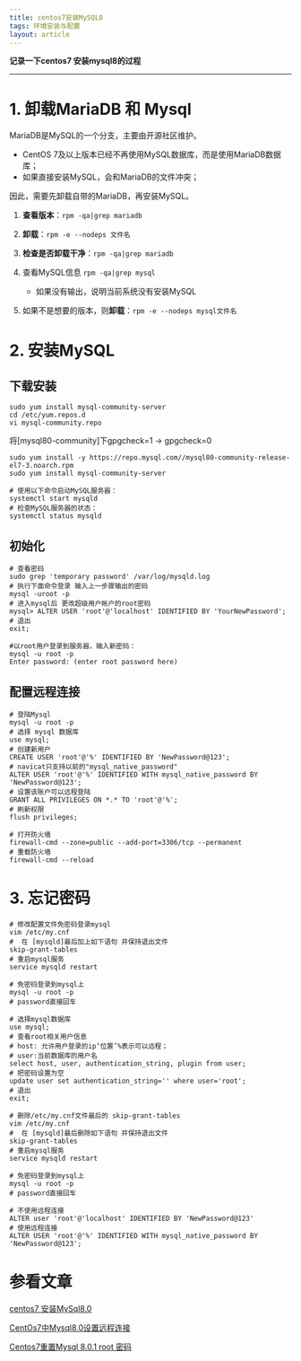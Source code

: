 ```yaml
---
title: centos7安装MySQL8
tags: 环境安装与配置
layout: article
---
```






**记录一下centos7 安装mysql8的过程**

<!--more-->

---





# 1. 卸载MariaDB 和 Mysql

MariaDB是MySQL的一个分支，主要由开源社区维护。

- CentOS 7及以上版本已经不再使用MySQL数据库，而是使用MariaDB数据库；
- 如果直接安装MySQL，会和MariaDB的文件冲突；

因此，需要先卸载自带的MariaDB，再安装MySQL。

1. **查看版本**：`rpm -qa|grep mariadb`
2. **卸载**：`rpm -e --nodeps 文件名`
3. **检查是否卸载干净**：`rpm -qa|grep mariadb`

1. 查看MySQL信息 `rpm -qa|grep mysql`
   - 如果没有输出，说明当前系统没有安装MySQL
2. 如果不是想要的版本，则**卸载**：`rpm -e --nodeps mysql文件名`

# 2. 安装MySQL

## 下载安装

```
sudo yum install mysql-community-server
cd /etc/yum.repos.d
vi mysql-community.repo
```

将[mysql80-community]下gpgcheck=1 -> gpgcheck=0

```
sudo yum install -y https://repo.mysql.com//mysql80-community-release-el7-3.noarch.rpm
sudo yum install mysql-community-server
```

```
# 使用以下命令启动MySQL服务器：
systemctl start mysqld
# 检查MySQL服务器的状态：
systemctl status mysqld
```

## 初始化

```
# 查看密码
sudo grep 'temporary password' /var/log/mysqld.log
# 执行下面命令登录 输入上一步骤输出的密码
mysql -uroot -p
# 进入mysql后 更改超级用户帐户的root密码
mysql> ALTER USER 'root'@'localhost' IDENTIFIED BY 'YourNewPassword';
# 退出
exit;
```

```
#以root用户登录到服务器，输入新密码：
mysql -u root -p
Enter password: (enter root password here)
```

## 配置远程连接

```shell
# 登陆Mysql
mysql -u root -p
# 选择 mysql 数据库
use mysql;
# 创建新用户
CREATE USER 'root'@'%' IDENTIFIED BY 'NewPassword@123';
# navicat只支持以前的"mysql_native_password"
ALTER USER 'root'@'%' IDENTIFIED WITH mysql_native_password BY 'NewPassword@123';
# 设置该账户可以远程登陆
GRANT ALL PRIVILEGES ON *.* TO 'root'@'%';
# 刷新权限
flush privileges;
```

```shell
# 打开防火墙
firewall-cmd --zone=public --add-port=3306/tcp --permanent 
# 重载防火墙
firewall-cmd --reload
```



# 3. 忘记密码

```shell
# 修改配置文件免密码登录mysql
vim /etc/my.cnf 
#  在 [mysqld]最后加上如下语句 并保持退出文件
skip-grant-tables  
# 重启mysql服务
service mysqld restart 
```

```shell
# 免密码登录到mysql上
mysql -u root -p   
# password直接回车
```

```shell
# 选择mysql数据库
use mysql;
# 查看root相关用户信息 
# host: 允许用户登录的ip‘位置’%表示可以远程；
# user:当前数据库的用户名
select host, user, authentication_string, plugin from user;
# 把密码设置为空
update user set authentication_string='' where user='root';  
# 退出
exit;
```

```shell
# 删除/etc/my.cnf文件最后的 skip-grant-tables 
vim /etc/my.cnf 
#  在 [mysqld]最后删除如下语句 并保持退出文件
skip-grant-tables  
# 重启mysql服务
service mysqld restart 
```

```shell
# 免密码登录到mysql上
mysql -u root -p   
# password直接回车
```

```shell
# 不使用远程连接
ALTER user 'root'@'localhost' IDENTIFIED BY 'NewPassword@123'  
# 使用远程连接
ALTER USER 'root'@'%' IDENTIFIED WITH mysql_native_password BY 'NewPassword@123';
```



# 参看文章

[centos7 安装MySql8.0](https://juejin.cn/post/6919849319189184520)

[CentOs7中Mysql8.0设置远程连接](https://blog.csdn.net/weixin_43818197/article/details/104783858)

[Centos7重置Mysql 8.0.1 root 密码](https://www.cnblogs.com/jjg0519/p/9034713.html)